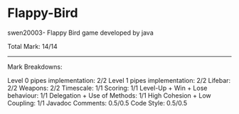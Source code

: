 # Flappy-Bird
swen20003- Flappy Bird game developed by java

Total Mark:
14/14

-------------------------------
Mark Breakdowns:

Level 0 pipes implementation: 2/2
Level 1 pipes implementation: 2/2
Lifebar: 2/2
Weapons: 2/2
Timescale: 1/1
Scoring: 1/1
Level-Up + Win + Lose behaviour: 1/1
Delegation + Use of Methods: 1/1
High Cohesion + Low Coupling: 1/1
Javadoc Comments: 0.5/0.5
Code Style: 0.5/0.5
